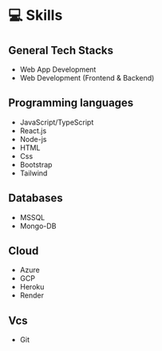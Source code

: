 # 💻 Skills

## General Tech Stacks
- Web App Development
- Web Development (Frontend & Backend)

## Programming languages
- JavaScript/TypeScript
- React.js
- Node-js
- HTML
- Css
 - Bootstrap
 - Tailwind

## Databases
- MSSQL
- Mongo-DB

## Cloud
- Azure
- GCP
- Heroku
- Render

## Vcs
- Git